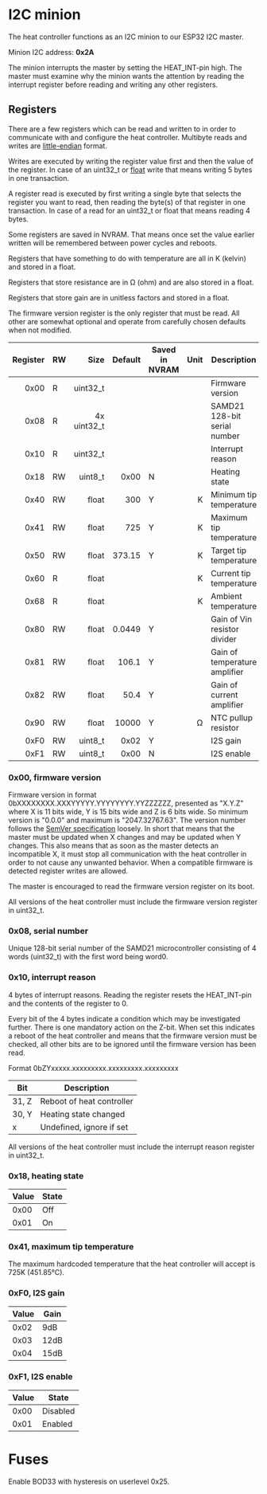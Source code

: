 # I2C minion

The heat controller functions as an I2C minion to our ESP32 I2C master.

Minion I2C address: **0x2A**

The minion interrupts the master by setting the HEAT_INT-pin high. The master must examine why the minion wants the attention by reading the interrupt register before reading and writing any other registers.

## Registers

There are a few registers which can be read and written to in order to communicate with and configure the heat controller. Multibyte reads and writes are [little-endian](https://en.wikipedia.org/wiki/Endianness) format.

Writes are executed by writing the register value first and then the value of the register. In case of an uint32_t or [float](https://en.wikipedia.org/wiki/Single-precision_floating-point_format) write that means writing 5 bytes in one transaction.

A register read is executed by first writing a single byte that selects the register you want to read, then reading the byte(s) of that register in one transaction. In case of a read for an uint32_t or float that means reading 4 bytes.

Some registers are saved in NVRAM. That means once set the value earlier written will be remembered between power cycles and reboots.

Registers that have something to do with temperature are all in K (kelvin) and stored in a float.

Registers that store resistance are in Ω (ohm) and are also stored in a float.

Registers that store gain are in unitless factors and stored in a float.

The firmware version register is the only register that must be read. All other are somewhat optional and operate from carefully chosen defaults when not modified.

| Register  | RW    | Size          | Default   | Saved in NVRAM    | Unit  | Description                   |
| --:       | --    | --:           | --:       | --                | --:   | --                            |
| 0x00      | R     | uint32_t      |           |                   |       | Firmware version              |
| 0x08      | R     | 4x uint32_t   |           |                   |       | SAMD21 128-bit serial number  |
| 0x10      | R     | uint32_t      |           |                   |       | Interrupt reason              |
| 0x18      | RW    | uint8_t       | 0x00      | N                 |       | Heating state                 |
| 0x40      | RW    | float         | 300       | Y                 | K     | Minimum tip temperature       |
| 0x41      | RW    | float         | 725       | Y                 | K     | Maximum tip temperature       |
| 0x50      | RW    | float         | 373.15    | Y                 | K     | Target tip temperature        |
| 0x60      | R     | float         |           |                   | K     | Current tip temperature       |
| 0x68      | R     | float         |           |                   | K     | Ambient temperature           |
| 0x80      | RW    | float         | 0.0449    | Y                 |       | Gain of Vin resistor divider  |
| 0x81      | RW    | float         | 106.1     | Y                 |       | Gain of temperature amplifier |
| 0x82      | RW    | float         | 50.4      | Y                 |       | Gain of current amplifier     |
| 0x90      | RW    | float         | 10000     | Y                 | Ω     | NTC pullup resistor           |
| 0xF0      | RW    | uint8_t       | 0x02      | Y                 |       | I2S gain                      |
| 0xF1      | RW    | uint8_t       | 0x00      | N                 |       | I2S enable                    |

### 0x00, firmware version

Firmware version in format 0bXXXXXXXX.XXXYYYYY.YYYYYYYY.YYZZZZZZ, presented as "X.Y.Z" where X is 11 bits wide, Y is 15 bits wide and Z is 6 bits wide. So minimum version is "0.0.0" and maximum is "2047.32767.63". The version number follows the [SemVer specification](https://semver.org/) loosely. In short that means that the master must be updated when X changes and may be updated when Y changes. This also means that as soon as the master detects an incompatible X, it must stop all communication with the heat controller in order to not cause any unwanted behavior. When a compatible firmware is detected register writes are allowed.

The master is encouraged to read the firmware version register on its boot.

All versions of the heat controller must include the firmware version register in uint32_t.

### 0x08, serial number

Unique 128-bit serial number of the SAMD21 microcontroller consisting of 4 words (uint32_t) with the first word being word0.

### 0x10, interrupt reason

4 bytes of interrupt reasons. Reading the register resets the HEAT_INT-pin and the contents of the register to 0.

Every bit of the 4 bytes indicate a condition which may be investigated further. There is one mandatory action on the Z-bit. When set this indicates a reboot of the heat controller and means that the firmware version must be checked, all other bits are to be ignored until the firmware version has been read.

Format 0bZYxxxxx.xxxxxxxxx.xxxxxxxxx.xxxxxxxxx

| Bit   | Description                   |
| --    | --                            |
| 31, Z | Reboot of heat controller     |
| 30, Y | Heating state changed         |
| x     | Undefined, ignore if set      |

All versions of the heat controller must include the interrupt reason register in uint32_t.

### 0x18, heating state

| Value | State |
| --    | --    |
| 0x00  | Off   |
| 0x01  | On    |

### 0x41, maximum tip temperature

The maximum hardcoded temperature that the heat controller will accept is 725K (451.85°C).

### 0xF0, I2S gain

| Value | Gain  |
| --    | --    |
| 0x02  | 9dB   |
| 0x03  | 12dB  |
| 0x04  | 15dB  |

### 0xF1, I2S enable

| Value | State     |
| --    | --        |
| 0x00  | Disabled  |
| 0x01  | Enabled   |

# Fuses

Enable BOD33 with hysteresis on userlevel 0x25.

